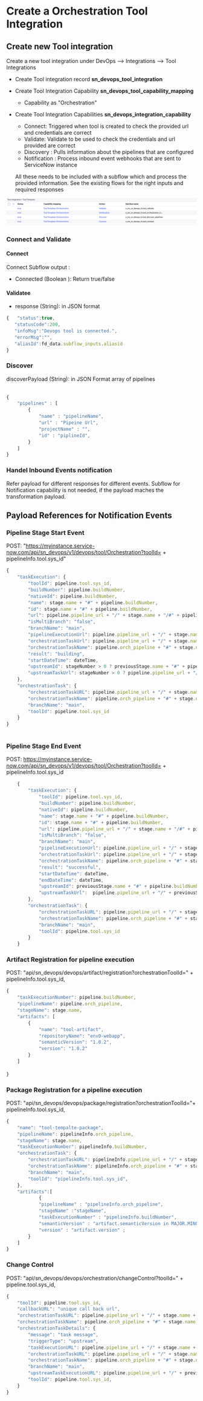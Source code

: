 # Create a Orchestration Tool Integration


## Create new Tool integration

Create a new tool integration under DevOps --> Integrations --> Tool Integrations


- Create Tool integration record **sn_devops_tool_integration**
- Create Tool Integration Capability **sn_devops_tool_capability_mapping**
    - Capability as "Orchestration"
- Create Tool Integration Capabilities  **sn_devops_integration_capability**

    - Connect: Triggered when tool is created to check the provided url and credentials are correct
    - Validate: Validate to be used to check the credentials and url provided are correct
    - Discovery : Pulls information about the pipelines that are configured 
    - Notification : Process inbound event webhooks that are sent to ServiceNow instance

    All these needs to be included with a subflow which and process the provided information.
    See the existing flows for the right inputs and required responses

![Tool integration Capabilities](./diagrams/Tool%20Integration%20Capabilities.png)

### Connect and Validate

#### Connect

Connect Subflow output : 

- Connected (Boolean ): Return true/false

#### Validatee

- response (String): in JSON format


 ```js
{   "status":true,
    "statusCode":200,
    "infoMsg":"Devops tool is connected.",
    "errorMsg":"",
    "aliasId":fd_data.subflow_inputs.aliasid
}
 ```   

### Discover

discoverPayload (String): in JSON Format array of pipelines

```js

{
    "pipelines" : [
        {
            "name" : "pipelineName",
            "url" : "Pipeine Url",
            "projectName" : "",
            "id" : "piplineId",
        }
    ]
}

```

### Handel Inbound Events notification

Refer payload for different responses for different events. 
Subflow for Notification capability is not needed, if the payload maches the transformation payload.


## Payload References for Notification Events


### Pipeline Stage Start Event


POST:  "https://myinstance.service-now.com/api/sn_devops/v1/devops/tool/Orchestration?toolId= + pipelineInfo.tool.sys_id"

```js
{
    "taskExecution": {
        "toolId": pipeline.tool.sys_id,
        "buildNumber": pipeline.buildNumber,
        "nativeId": pipeline.buildNumber,
        "name": stage.name + "#" + pipeline.buildNumber,
        "id": stage.name + "#" + pipeline.buildNumber,
        "url": pipeline.pipeline_url + "/" + stage.name + "/#" + pipeline.buildNumber,
        "isMultiBranch": "false",
        "branchName": "main",
        "pipelineExecutionUrl": pipeline.pipeline_url + "/" + stage.name + "/" + pipeline.buildNumber,
        "orchestrationTaskUrl": pipeline.pipeline_url + "/" + stage.name + "/",
        "orchestrationTaskName": pipeline.orch_pipeline + "#" + stage.name,
        "result": "building",
        "startDateTime": dateTime,
        "upstreamId": stageNumber > 0 ? previousStage.name + "#" + pipeline.buildNumber : "",
        "upstreamTaskUrl": stageNumber > 0 ? pipeline.pipeline_url + "/" + previousStage.name + "/#" + pipeline.buildNumber : "",
    },
    "orchestrationTask": {
        "orchestrationTaskURL": pipeline.pipeline_url + "/" + stage.name + "/",
        "orchestrationTaskName": pipeline.orch_pipeline + "#" + stage.name,
        "branchName": "main",
        "toolId": pipeline.tool.sys_id
    }
}
        
```


### Pipeline Stage End Event


POST:  https://myinstance.service-now.com/api/sn_devops/v1/devops/tool/Orchestration?toolId= + pipelineInfo.tool.sys_id

```js
    {
        "taskExecution": {
            "toolId": pipeline.tool.sys_id,
            "buildNumber": pipeline.buildNumber,
            "nativeId": pipeline.buildNumber,
            "name": stage.name + "#" + pipeline.buildNumber,
            "id": stage.name + "#" + pipeline.buildNumber,
            "url": pipeline.pipeline_url + "/" + stage.name + "/#" + pipeline.buildNumber,
            "isMultiBranch": "false",
            "branchName": "main",
            "pipelineExecutionUrl": pipeline.pipeline_url + "/" + stage.name + "/" + pipeline.buildNumber,
            "orchestrationTaskUrl": pipeline.pipeline_url + "/" + stage.name + "/",
            "orchestrationTaskName": pipeline.orch_pipeline + "#" + stage.name,
            "result": "successful",
            "startDateTime": dateTime,
            "endDateTime": dateTime,
            "upstreamId": previousStage.name + "#" + pipeline.buildNumber ,
            "upstreamTaskUrl":  pipeline.pipeline_url + "/" + previousStage.name + "/#" + pipeline.buildNumber ,
        },
        "orchestrationTask": {
            "orchestrationTaskURL": pipeline.pipeline_url + "/" + stage.name + "/",
            "orchestrationTaskName": pipeline.orch_pipeline + "#" + stage.name,
            "branchName": "main",
            "toolId": pipeline.tool.sys_id
        }
    }

```  

### Artifact Registration for pipeline execution

POST: "api/sn_devops/devops/artifact/registration?orchestrationToolId=" + pipelineInfo.tool.sys_id,

```js
{
    "taskExecutionNumber": pipeline.buildNumber,
    "pipelineName": pipeline.orch_pipeline,
    "stageName": stage.name,
    "artifacts": [
        {
            "name": "tool-artifact",
            "repositoryName": "env0-webapp",
            "semanticVersion": "1.0.2",
            "version": "1.0.2"
        }
    ]

}
```


### Package Registration for a pipeline execution

POST: "api/sn_devops/devops/package/registration?orchestrationToolId="+ pipelineInfo.tool.sys_id,

```js    
{
    "name": "tool-tempalte-package",
    "pipelineName": pipelineInfo.orch_pipeline,
    "stageName": stage.name,
    "taskExecutionNumber": pipelineInfo.buildNumber,
    "orchestrationTask": {
        "orchestrationTaskURL": pipelineInfo.pipeline_url + "/" + stage.name + "/",
        "orchestrationTaskName": pipelineInfo.orch_pipeline + "#" + stage.name,
        "branchName": "main",
        "toolId": "pipelineInfo.tool.sys_id",
    },
    "artifacts":[
            {
            "pipelineName" : "pipelineInfo.orch_pipeline",
            "stageName" :"stageName",
            "taskExecutionNumber" : "pipelineInfo.buildNumber",
            "semanticVersion" : "artifact.semanticVersion in MAJOR.MINOR.PATCH format",
            "version" : "artifact.version" ;
        }        
    ]
}

```

### Change Control

POST: "api/sn_devops/devops/orchestration/changeControl?toolId=" + pipeline.tool.sys_id,

```js
{
    "toolId": pipeline.tool.sys_id,
    "callbackURL": "unique call back url",
    "orchestrationTaskURL": pipeline.pipeline_url + "/" + stage.name + "/",
    "orchestrationTaskName": pipeline.orch_pipeline + "#" + stage.name,
    "orchestrationTaskDetails": {
        "message": "task message",
        "triggerType": "upstream",
        "taskExecutionURL": pipeline.pipeline_url + "/" + stage.name + "/#" + pipeline.buildNumber,
        "orchestrationTaskURL": pipeline.pipeline_url + "/" + stage.name + "/",
        "orchestrationTaskName": pipeline.orch_pipeline + "#" + stage.name,
        "branchName": "main",
        "upstreamTaskExecutionURL": pipeline.pipeline_url + "/" + previousStage.name + "/#" + pipeline.buildNumber ,
        "toolId": pipeline.tool.sys_id,
    }
}
    
```        